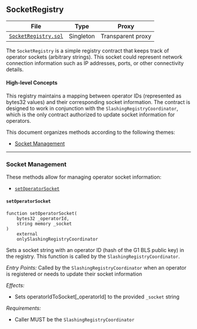 ## SocketRegistry

| File | Type | Proxy |
| -------- | -------- | -------- |
| [`SocketRegistry.sol`](../src/SocketRegistry.sol) | Singleton | Transparent proxy |

The `SocketRegistry` is a simple registry contract that keeps track of operator sockets (arbitrary strings). This socket could represent network connection information such as IP addresses, ports, or other connectivity details.

#### High-level Concepts

This registry maintains a mapping between operator IDs (represented as bytes32 values) and their corresponding socket information. The contract is designed to work in conjunction with the `SlashingRegistryCoordinator`, which is the only contract authorized to update socket information for operators.

This document organizes methods according to the following themes:
* [Socket Management](#socket-management)

---    

### Socket Management

These methods allow for managing operator socket information:
* [`setOperatorSocket`](#setoperatorsocket)

#### `setOperatorSocket`

```solidity
function setOperatorSocket(
    bytes32 _operatorId,
    string memory _socket
)   
    external 
    onlySlashingRegistryCoordinator
```

Sets a socket string with an operator ID (hash of the G1 BLS public key) in the registry. This function is called by the `SlashingRegistryCoordinator`.

*Entry Points:*
Called by the `SlashingRegistryCoordinator` when an operator is registered or needs to update their socket information

*Effects:*
* Sets operatorIdToSocket[_operatorId] to the provided `_socket` string

*Requirements:*
* Caller MUST be the `SlashingRegistryCoordinator`